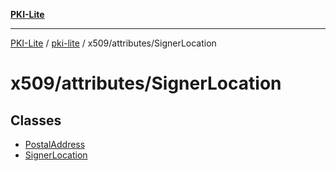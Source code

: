 [**PKI-Lite**](../../../../README.md)

---

[PKI-Lite](../../../../README.md) / [pki-lite](../../../README.md) / x509/attributes/SignerLocation

# x509/attributes/SignerLocation

## Classes

- [PostalAddress](classes/PostalAddress.md)
- [SignerLocation](classes/SignerLocation.md)
